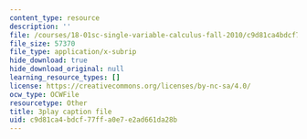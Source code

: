 ```yaml
---
content_type: resource
description: ''
file: /courses/18-01sc-single-variable-calculus-fall-2010/c9d81ca4bdcf77ffa0e7e2ad661da28b_YN7k_bXXggY.srt
file_size: 57370
file_type: application/x-subrip
hide_download: true
hide_download_original: null
learning_resource_types: []
license: https://creativecommons.org/licenses/by-nc-sa/4.0/
ocw_type: OCWFile
resourcetype: Other
title: 3play caption file
uid: c9d81ca4-bdcf-77ff-a0e7-e2ad661da28b
---
```

